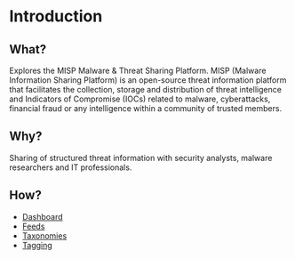 # Introduction

## What?

Explores the MISP Malware & Threat Sharing Platform. MISP (Malware Information Sharing Platform) is an open-source 
threat information platform that facilitates the collection, storage and distribution of threat intelligence and 
Indicators of Compromise (IOCs) related to malware, cyberattacks, financial fraud or any intelligence within a 
community of trusted members. 

## Why?

Sharing of structured threat information with security analysts, malware researchers and IT professionals. 

## How?

* [Dashboard](dash.md)
* [Feeds](feeds.md)
* [Taxonomies](taxonomies.md)
* [Tagging](tagging.md)


